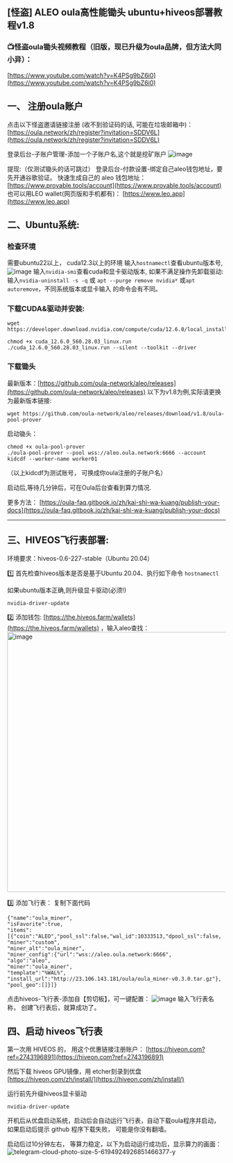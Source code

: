 
## [怪盗] ALEO oula高性能锄头 ubuntu+hiveos部署教程v1.8

### 📺怪盗oula锄头视频教程（旧版，现已升级为oula品牌，但方法大同小异）： 
[https://www.youtube.com/watch?v=K4PSg9bZ6i0](https://www.youtube.com/watch?v=K4PSg9bZ6i0)


## 一、 注册oula账户

点击以下怪盗邀请链接注册 (收不到验证码的话, 可能在垃圾邮箱中)：
[https://oula.network/zh/register?invitation=SDDV6L](https://oula.network/zh/register?invitation=SDDV6L)

登录后台-子账户管理-添加一个子账户名,这个就是挖矿账户
![image](https://github.com/user-attachments/assets/5f1779c8-a7e3-4c8a-bae3-5f41ba87578d)

提现:（仅测试锄头的话可跳过）
登录后台-付款设置-绑定自己aleo钱包地址，要先开通谷歌验证。
快速生成自己的 aleo 钱包地址：[https://www.provable.tools/account](https://www.provable.tools/account)
也可以用LEO wallet(网页版和手机都有)： [https://www.leo.app](https://www.leo.app)



## 二、Ubuntu系统:
### 检查环境
需要ubuntu22以上， cuda12.3以上的环境
输⼊```hostnamectl```查看ubuntu版本号,
![image](https://github.com/user-attachments/assets/5ad08c15-3844-4fd7-b46c-35db1c332929)
输入```nvidia-smi```查看cuda和显卡驱动版本,
如果不满⾜操作先卸载驱动:
输⼊```nvidia-uninstall -s -q``` 或 ```apt --purge remove nvidia*``` 或```apt autoremove```，不同系统版本或显卡输⼊
的命令会有不同。
### 下载CUDA&驱动并安装:
```
wget https://developer.download.nvidia.com/compute/cuda/12.6.0/local_installers/cuda_12.6.0_560.28.03_linux.run
```
```
chmod +x cuda_12.6.0_560.28.03_linux.run
./cuda_12.6.0_560.28.03_linux.run --silent --toolkit --driver
```

### 下载锄头
最新版本：[https://github.com/oula-network/aleo/releases](https://github.com/oula-network/aleo/releases)
以下为v1.8为例,实际请更换为最新版本链接:
```
wget https://github.com/oula-network/aleo/releases/download/v1.8/oula-pool-prover
```
启动锄头：
```
chmod +x oula-pool-prover
./oula-pool-prover --pool wss://aleo.oula.network:6666 --account kidcdf --worker-name worker01
```
（以上kidcdf为测试账号， 可换成你oula注册的子账户名）

启动后,等待⼏分钟后，可在Oula后台查看到算⼒情况.

更多方法：
[https://oula-faq.gitbook.io/zh/kai-shi-wa-kuang/publish-your-docs](https://oula-faq.gitbook.io/zh/kai-shi-wa-kuang/publish-your-docs)

______________________________________________________________________________________________________________________________________


## 三、HIVEOS飞行表部署:
环境要求：hiveos-0.6-227-stable（Ubuntu 20.04）

1️⃣ 首先检查hiveos版本是否是基于Ubuntu 20.04、执行如下命令
```hostnamectl```

如果ubuntu版本正确,则升级显卡驱动(必须!)
```
nvidia-driver-update
```

2️⃣ 添加钱包:  [https://the.hiveos.farm/wallets](https://the.hiveos.farm/wallets) ，输入aleo查找：
<img width="598" alt="image" src="https://github.com/user-attachments/assets/de7f1a51-fb24-40fa-9447-8b030636a4be">

3️⃣ 添加飞行表：
复制下面代码
```
{"name":"oula_miner",
"isFavorite":true,
"items":[{"coin":"ALEO","pool_ssl":false,"wal_id":10333513,"dpool_ssl":false,
"miner":"custom",
"miner_alt":"oula_miner",
"miner_config":{"url":"wss://aleo.oula.network:6666",
"algo":"aleo",
"miner":"oula_miner",
"template":"%WAL%",
"install_url":"http://23.106.143.181/oula/oula_miner-v0.3.0.tar.gz"},
"pool_geo":[]}]}
```
点击hiveos-飞行表-添加自【剪切板】，可一键配置：
![image](https://github.com/user-attachments/assets/7cc98dfb-3236-4172-9dfc-2718713dda63)
输入飞行表名称， 创建飞行表后，就算成功了。





## 四、启动 hiveos飞行表
第一次用 HIVEOS 的， 用这个优惠链接注册账户：
[https://hiveon.com?ref=2743196891](https://hiveon.com?ref=2743196891)

然后下载 hiveos GPU镜像，用 etcher刻录到优盘
[https://hiveon.com/zh/install/](https://hiveon.com/zh/install/)

运行前先升级hiveos显卡驱动
```
nvidia-driver-update
```
开机后从优盘启动系统，启动后会自动运行飞行表，自动下载oula程序并启动，
如果启动后提示 github 程序下载失败， 可能是你没有翻墙。

启动后过10分钟左右， 等算力稳定，以下为启动运行成功后，显示算力的画面：
![telegram-cloud-photo-size-5-6194924926851466377-y](https://github.com/user-attachments/assets/758270a2-11d5-47b1-90d9-edddc5a0dc04)


